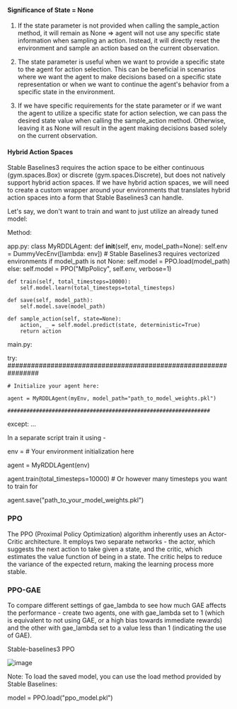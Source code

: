 
#### Significance of State = None

1. If the state parameter is not provided when calling the sample_action method, it will remain as None => agent will not use any specific state information when sampling an action. Instead, it will directly reset the environment and sample an action based on the current observation.

2. The state parameter is useful when we want to provide a specific state to the agent for action selection. This can be beneficial in scenarios where we want the agent to make decisions based on a specific state representation or when we want to continue the agent's behavior from a specific state in the environment.

3. If we have specific requirements for the state parameter or if we want the agent to utilize a specific state for action selection, we can pass the desired state value when calling the sample_action method. Otherwise, leaving it as None will result in the agent making decisions based solely on the current observation.



#### Hybrid Action Spaces

Stable Baselines3 requires the action space to be either continuous (gym.spaces.Box) or discrete (gym.spaces.Discrete), but does not natively support hybrid action spaces. If we have hybrid action spaces, we will need to create a custom wrapper around your environments that translates hybrid action spaces into a form that Stable Baselines3 can handle.



Let's say, we don't want to train and want to just utilize an already tuned model:

Method:

app.py:
class MyRDDLAgent:
    def __init__(self, env, model_path=None):
        self.env = DummyVecEnv([lambda: env])  # Stable Baselines3 requires vectorized environments
        if model_path is not None:
            self.model = PPO.load(model_path)
        else:
            self.model = PPO("MlpPolicy", self.env, verbose=1)

    def train(self, total_timesteps=10000):
        self.model.learn(total_timesteps=total_timesteps)
    
    def save(self, model_path):
        self.model.save(model_path)

    def sample_action(self, state=None):
        action, _ = self.model.predict(state, deterministic=True)
        return action

main.py:

try:
    ################################################################
    
    # Initialize your agent here:
    
    agent = MyRDDLAgent(myEnv, model_path="path_to_model_weights.pkl")
    
    ################################################################

except:
    ...



In a separate script train it using - 

env = # Your environment initialization here

agent = MyRDDLAgent(env)

agent.train(total_timesteps=10000)  # Or however many timesteps you want to train for

agent.save("path_to_your_model_weights.pkl")

 
### PPO

The PPO (Proximal Policy Optimization) algorithm inherently uses an Actor-Critic architecture. It employs two separate networks - the actor, which suggests the next action to take given a state, and the critic, which estimates the value function of being in a state. The critic helps to reduce the variance of the expected return, making the learning process more stable.



### PPO-GAE
To compare different settings of gae_lambda to see how much GAE affects the performance - create two agents, one with gae_lambda set to 1 (which is equivalent to not using GAE, or a high bias towards immediate rewards) and the other with gae_lambda set to a value less than 1 (indicating the use of GAE).



Stable-baselines3 PPO

![image](https://github.com/DrishtiShrrrma/domain-independent-planner-v1/assets/129742046/4b8652a5-ad69-459c-a01f-bb053c822475)

Note: To load the saved model, you can use the load method provided by Stable Baselines:

model = PPO.load("ppo_model.pkl")

